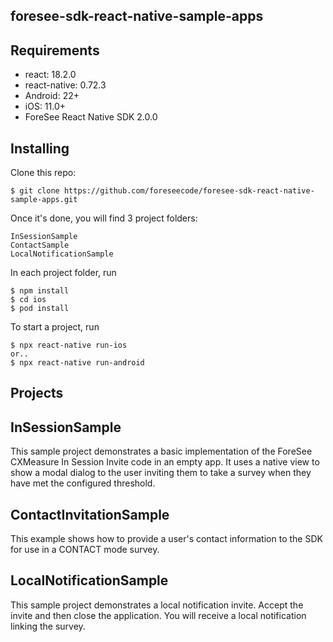 ## foresee-sdk-react-native-sample-apps

## Requirements

* react: 18.2.0
* react-native: 0.72.3
* Android: 22+
* iOS: 11.0+
* ForeSee React Native SDK 2.0.0

## Installing
Clone this repo:

    $ git clone https://github.com/foreseecode/foresee-sdk-react-native-sample-apps.git

Once it's done, you will find 3 project folders:
  
    InSessionSample
    ContactSample
    LocalNotificationSample

In each project folder, run
  
    $ npm install
    $ cd ios
    $ pod install

To start a project, run
    
    $ npx react-native run-ios
    or..
    $ npx react-native run-android

## Projects

## InSessionSample
This sample project demonstrates a basic implementation of the ForeSee CXMeasure In Session Invite code in an empty app.
It uses a native view to show a modal dialog to the user inviting them to take a survey when they have met the 
configured threshold.


## ContactInvitationSample
This example shows how to provide a user's contact information to the SDK for use in a CONTACT mode survey.


## LocalNotificationSample
This sample project demonstrates a local notification invite. Accept the invite and then close the application. 
You will receive a local notification linking the survey.

